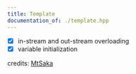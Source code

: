 ```yaml
---
title: Template
documentation_of: ./template.hpp
---
```


- [x] in-stream and out-stream overloading
- [x] variable initialization

credits: [MtSaka](https://github.com/MtSaka/library)